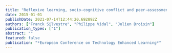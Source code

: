 ```yaml
---
title: "Reflexive learning, socio-cognitive conflict and peer-assessment to improve the quality of feedbacks in online tests"
date: 2015-01-01
publishDate: 2021-07-14T12:44:20.692892Z
authors: ["Franck Silvestre", "Philippe Vidal", "Julien Broisin"]
publication_types: ["1"]
abstract: ""
featured: false
publication: "*European Conference on Technology Enhanced Learning*"
---
```


